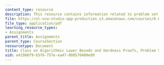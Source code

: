 ```yaml
---
content_type: resource
description: This resource contains information related to problem set 4 solutions.
file: https://ol-ocw-studio-app-production.s3.amazonaws.com/courses/6-890-algorithmic-lower-bounds-fun-with-hardness-proofs-fall-2014/e41986f9b5f6757eea47008570480e09_MIT6_890F14_ps4-solutions.pdf
file_type: application/pdf
learning_resource_types:
- Assignments
parent_title: Assignments
parent_type: CourseSection
resourcetype: Document
title: Class on Algorithmic Lower Bounds and Hardness Proofs, Problem Set 4 Solutions
uid: e41986f9-b5f6-757e-ea47-008570480e09
---
```

